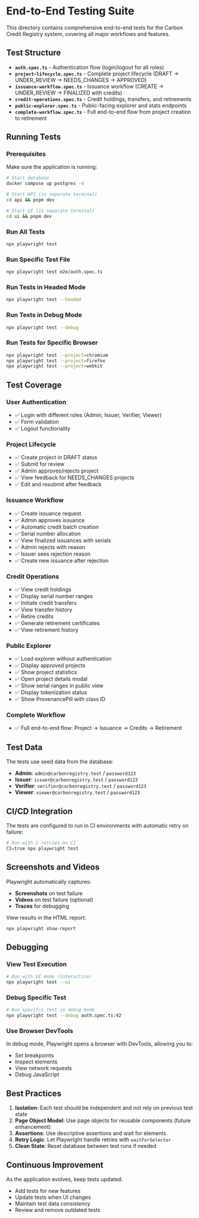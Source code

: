 # End-to-End Testing Suite

This directory contains comprehensive end-to-end tests for the Carbon Credit Registry system, covering all major workflows and features.

## Test Structure

- **`auth.spec.ts`** - Authentication flow (login/logout for all roles)
- **`project-lifecycle.spec.ts`** - Complete project lifecycle (DRAFT → UNDER_REVIEW → NEEDS_CHANGES → APPROVED)
- **`issuance-workflow.spec.ts`** - Issuance workflow (CREATE → UNDER_REVIEW → FINALIZED with credits)
- **`credit-operations.spec.ts`** - Credit holdings, transfers, and retirements
- **`public-explorer.spec.ts`** - Public-facing explorer and stats endpoints
- **`complete-workflow.spec.ts`** - Full end-to-end flow from project creation to retirement

## Running Tests

### Prerequisites

Make sure the application is running:

```bash
# Start database
docker compose up postgres -d

# Start API (in separate terminal)
cd api && pnpm dev

# Start UI (in separate terminal)
cd ui && pnpm dev
```

### Run All Tests

```bash
npx playwright test
```

### Run Specific Test File

```bash
npx playwright test e2e/auth.spec.ts
```

### Run Tests in Headed Mode

```bash
npx playwright test --headed
```

### Run Tests in Debug Mode

```bash
npx playwright test --debug
```

### Run Tests for Specific Browser

```bash
npx playwright test --project=chromium
npx playwright test --project=firefox
npx playwright test --project=webkit
```

## Test Coverage

### User Authentication
- ✅ Login with different roles (Admin, Issuer, Verifier, Viewer)
- ✅ Form validation
- ✅ Logout functionality

### Project Lifecycle
- ✅ Create project in DRAFT status
- ✅ Submit for review
- ✅ Admin approves/rejects project
- ✅ View feedback for NEEDS_CHANGES projects
- ✅ Edit and resubmit after feedback

### Issuance Workflow
- ✅ Create issuance request
- ✅ Admin approves issuance
- ✅ Automatic credit batch creation
- ✅ Serial number allocation
- ✅ View finalized issuances with serials
- ✅ Admin rejects with reason
- ✅ Issuer sees rejection reason
- ✅ Create new issuance after rejection

### Credit Operations
- ✅ View credit holdings
- ✅ Display serial number ranges
- ✅ Initiate credit transfers
- ✅ View transfer history
- ✅ Retire credits
- ✅ Generate retirement certificates
- ✅ View retirement history

### Public Explorer
- ✅ Load explorer without authentication
- ✅ Display approved projects
- ✅ Show project statistics
- ✅ Open project details modal
- ✅ Show serial ranges in public view
- ✅ Display tokenization status
- ✅ Show ProvenancePill with class ID

### Complete Workflow
- ✅ Full end-to-end flow: Project → Issuance → Credits → Retirement

## Test Data

The tests use seed data from the database:

- **Admin**: `admin@carbonregistry.test` / `password123`
- **Issuer**: `issuer@carbonregistry.test` / `password123`
- **Verifier**: `verifier@carbonregistry.test` / `password123`
- **Viewer**: `viewer@carbonregistry.test` / `password123`

## CI/CD Integration

The tests are configured to run in CI environments with automatic retry on failure:

```bash
# Run with 2 retries on CI
CI=true npx playwright test
```

## Screenshots and Videos

Playwright automatically captures:
- **Screenshots** on test failure
- **Videos** on test failure (optional)
- **Traces** for debugging

View results in the HTML report:
```bash
npx playwright show-report
```

## Debugging

### View Test Execution

```bash
# Run with UI mode (interactive)
npx playwright test --ui
```

### Debug Specific Test

```bash
# Run specific test in debug mode
npx playwright test --debug auth.spec.ts:42
```

### Use Browser DevTools

In debug mode, Playwright opens a browser with DevTools, allowing you to:
- Set breakpoints
- Inspect elements
- View network requests
- Debug JavaScript

## Best Practices

1. **Isolation**: Each test should be independent and not rely on previous test state
2. **Page Object Model**: Use page objects for reusable components (future enhancement)
3. **Assertions**: Use descriptive assertions and wait for elements
4. **Retry Logic**: Let Playwright handle retries with `waitForSelector`
5. **Clean State**: Reset database between test runs if needed

## Continuous Improvement

As the application evolves, keep tests updated:
- Add tests for new features
- Update tests when UI changes
- Maintain test data consistency
- Review and remove outdated tests

